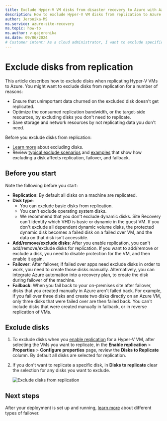 ```yaml
---
title: Exclude Hyper-V VM disks from disaster recovery to Azure with Azure Site Recovery 
description: How to exclude Hyper-V VM disks from replication to Azure with Azure Site Recovery.
author: Jeronika-MS
ms.service: azure-site-recovery
ms.topic: how-to
ms.author: v-gajeronika
ms.date: 09/06/2024
# Customer intent: As a cloud administrator, I want to exclude specific Hyper-V VM disks from replication to Azure, so that I can optimize bandwidth and resources while ensuring that only necessary data is protected during disaster recovery.
---
```


# Exclude disks from replication

This article describes how to exclude disks when replicating Hyper-V VMs to Azure. You might want to exclude disks from replication for a number of reasons:

- Ensure that unimportant data churned on the excluded disk doesn't get replicated.
- Optimize the consumed replication bandwidth, or the target-side resources, by excluding disks you don't need to replicate.
- Save storage and network resources by not replicating data you don't need.

Before you exclude disks from replication:

- [Learn more](exclude-disks-replication.md) about excluding disks.
- Review [typical exclude scenarios](exclude-disks-replication.md#typical-scenarios) and [examples](exclude-disks-replication.md#example-1-exclude-the-sql-server-tempdb-disk) that show how excluding a disk affects replication, failover, and failback.

## Before you start

Note the following before you start:

- **Replication**: By default all disks on a machine are replicated.
- **Disk type**:
    - You can exclude basic disks from replication.
    - You can't exclude operating system disks.
    - We recommend that you don't exclude dynamic disks. Site Recovery can't identify which VHD is basic or dynamic in the guest VM.  If you don't exclude all dependent dynamic volume disks, the protected dynamic disk becomes a failed disk on a failed over VM, and the data on that disk isn't accessible.
- **Add/remove/exclude disks**: After you enable replication, you can't add/remove/exclude disks for replication. If you want to add/remove or exclude a disk, you need to disable protection for the VM, and then enable it again.
- **Failover**: After failover, if failed over apps need exclude disks in order to work, you need to create those disks manually. Alternatively, you can integrate Azure automation into a recovery plan, to create the disk during failover of the machine.
- **Failback**: When you fail back to your on-premises site after failover, disks that you created manually in Azure aren't failed back. For example, if you fail over three disks and create two disks directly on an Azure VM, only three disks that were failed over are then failed back. You can't include disks that were created manually in failback, or in reverse replication of VMs.

## Exclude disks

1. To exclude disks when you [enable replication](./hyper-v-azure-tutorial.md) for a Hyper-V VM, after selecting the VMs you want to replicate, in the **Enable replication** > **Properties** > **Configure properties** page, review the **Disks to Replicate** column. By default all disks are selected for replication.
2. If you don't want to replicate a specific disk, in **Disks to replicate** clear the selection for any disks you want to exclude. 

    ![Exclude disks from replication](./media/hyper-v-exclude-disk/enable-replication6-with-exclude-disk.png)


## Next steps
After your deployment is set up and running, [learn more](failover-failback-overview.md) about different types of failover.

